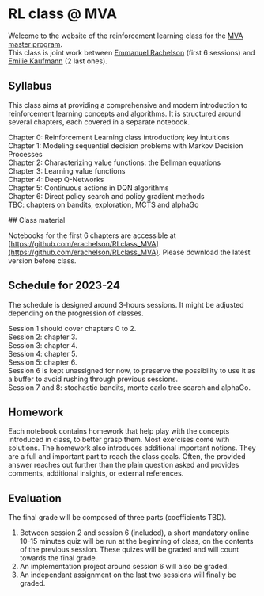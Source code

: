 # RL class @ MVA

Welcome to the website of the reinforcement learning class for the [MVA master program](https://www.master-mva.com/).  
This class is joint work between [Emmanuel Rachelson](https://people.isae-supaero.fr/emmanuel-rachelson) (first 6 sessions) and [Emilie Kaufmann](https://emiliekaufmann.github.io/) (2 last ones).

## Syllabus

This class aims at providing a comprehensive and modern introduction to reinforcement learning concepts and algorithms. It is structured around several chapters, each covered in a separate notebook.

Chapter 0: Reinforcement Learning class introduction; key intuitions  
Chapter 1: Modeling sequential decision problems with Markov Decision Processes  
Chapter 2: Characterizing value functions: the Bellman equations  
Chapter 3: Learning value functions  
Chapter 4: Deep Q-Networks  
Chapter 5: Continuous actions in DQN algorithms  
Chapter 6: Direct policy search and policy gradient methods  
TBC: chapters on bandits, exploration, MCTS and alphaGo  

## Class material

Notebooks for the first 6 chapters are accessible at [https://github.com/erachelson/RLclass_MVA](https://github.com/erachelson/RLclass_MVA). Please download the latest version before class.

## Schedule for 2023-24

The schedule is designed around 3-hours sessions. It might be adjusted depending on the progression of classes.

Session 1 should cover chapters 0 to 2.  
Session 2: chapter 3.  
Session 3: chapter 4.  
Session 4: chapter 5.  
Session 5: chapter 6.  
Session 6 is kept unassigned for now, to preserve the possibility to use it as a buffer to avoid rushing through previous sessions.  
Session 7 and 8: stochastic bandits, monte carlo tree search and alphaGo.  

## Homework

Each notebook contains homework that help play with the concepts introduced in class, to better grasp them. Most exercises come with solutions. The homework also introduces additional important notions. They are a full and important part to reach the class goals. Often, the provided answer reaches out further than the plain question asked and provides comments, additional insights, or external references.

## Evaluation

The final grade will be composed of three parts (coefficients TBD).  
1. Between session 2 and session 6 (included), a short mandatory online 10-15 minutes quiz will be run at the beginning of class, on the contents of the previous session. These quizes will be graded and will count towards the final grade.  
2. An implementation project around session 6 will also be graded.  
3. An independant assignment on the last two sessions will finally be graded.  

